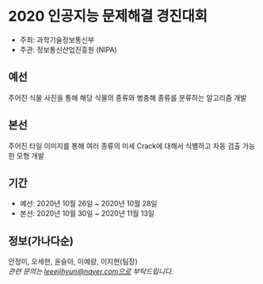 # 2020 인공지능 문제해결 경진대회
- 주최: 과학기술정보통신부
- 주관: 정보통신산업진흥원 (NIPA)

## 예선
주어진 식물 사진을 통해 해당 식물의 종류와 병충해 종류를 분류하는 알고리즘 개발
  
## 본선
주어진 타일 이미지를 통해 여러 종류의 미세 Crack에 대해서 식별하고 자동 검출 가능한 모형 개발

## 기간
* 예선: 2020년 10월 26일 ~ 2020년 10월 28일
* 본선: 2020년 10월 30일 ~ 2020년 11월 13일

## 정보(가나다순)
안정미, 오세현, 윤슬아, 이예랑, 이지현(팀장)  
_관련 문의는 leeejihyun@naver.com으로 부탁드립니다._
